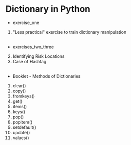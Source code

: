 # Dictionary in Python

- exercise_one
1. "Less practical" exercise to train dictionary manipulation
<br><br>
- exercises_two_three <br>
2. Identifying Risk Locations <br>
3. Case of Hashtag
<br><br>
- Booklet - Methods of Dictionaries<br>
1. clear()<br>
2. copy()<br>
3. fromkeys()<br>
4. get()<br>
5. items()<br>
6. keys()<br>
7. pop()<br>
8. popitem()<br>
9. setdefault()<br>
10. update()<br>
11. values()

